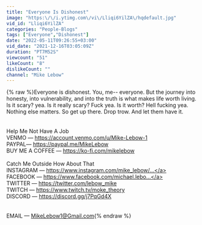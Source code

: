 ```yaml
---
title: "Everyone Is Dishonest"
image: "https:\/\/i.ytimg.com\/vi\/Lliqi6YilZA\/hqdefault.jpg"
vid_id: "Lliqi6YilZA"
categories: "People-Blogs"
tags: ["Everyone","Dishonest"]
date: "2022-05-11T09:26:55+03:00"
vid_date: "2021-12-16T03:05:09Z"
duration: "PT7M52S"
viewcount: "51"
likeCount: "8"
dislikeCount: ""
channel: "Mike Lebow"
---
```

{% raw %}Everyone is dishonest. You, me-- everyone. But the journey into honesty, into vulnerability, and into the truth is what makes life worth living. Is it scary? yea. Is it really scary? Fuck yea. Is it worth? Hell fucking yea. Nothing else matters. So get up there. Drop trow. And let them have it.<br /><br /><br />Help Me Not Have A Job<br />VENMO — <a rel="nofollow" target="blank" href="https://account.venmo.com/u/Mike-Lebow-1">https://account.venmo.com/u/Mike-Lebow-1</a><br />PAYPAL— <a rel="nofollow" target="blank" href="https://paypal.me/MikeLebow">https://paypal.me/MikeLebow</a><br />BUY ME A COFFEE — <a rel="nofollow" target="blank" href="https://ko-fi.com/mikelebow">https://ko-fi.com/mikelebow</a><br /><br />Catch Me Outside How About That<br />INSTAGRAM — <a rel="nofollow" target="blank" href="https://www.instagram.com/mike_lebow/...">https://www.instagram.com/mike_lebow/...</a><br />FACEBOOK — <a rel="nofollow" target="blank" href="https://www.facebook.com/michael.lebo...">https://www.facebook.com/michael.lebo...</a><br />TWITTER — <a rel="nofollow" target="blank" href="https://twitter.com/lebow_mike">https://twitter.com/lebow_mike</a><br />TWITCH — <a rel="nofollow" target="blank" href="https://www.twitch.tv/moke_theory">https://www.twitch.tv/moke_theory</a><br />DISCORD — <a rel="nofollow" target="blank" href="https://discord.gg/j7PqGd4X">https://discord.gg/j7PqGd4X</a><br /><br /><br />EMAIL — MikeLebow1@Gmail.com{% endraw %}
